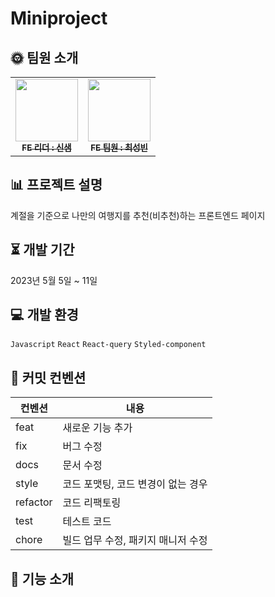 # Miniproject

## &#127774; 팀원 소개
<table>
  <tbody>
    <tr>
      <td align="center"><a href="https://github.com/SAEMMM"><img src="https://avatars.githubusercontent.com/u/127721029?v=4" width="100px;" alt=""/><br /><sub><b>FE 리더 : 신샘</b></sub></a><br /></td>
      <td align="center"><a href="https://github.com/sbchoi5451"><img src="https://avatars.githubusercontent.com/u/128361874?v=4" width="100px;" alt=""/><br /><sub><b>FE 팀원 : 최성빈</b></sub></a><br /></td>
    </tr>
  </tbody>
</table>

## 📊 프로젝트 설명
계절을 기준으로 나만의 여행지를 추천(비추천)하는 프론트엔드 페이지

## ⏳ 개발 기간
2023년 5월 5일 ~ 11일

## 💻 개발 환경
`Javascript` `React` `React-query` `Styled-component`

## &#128172; 커밋 컨벤션
컨벤션 | 내용
-------- | --------
feat | 새로운 기능 추가
fix | 버그 수정
docs | 문서 수정
style | 코드 포맷팅, 코드 변경이 없는 경우
refactor | 코드 리팩토링
test | 테스트 코드
chore | 빌드 업무 수정, 패키지 매니저 수정

## 🔎 기능 소개
